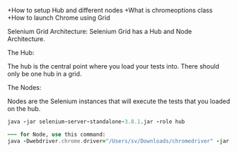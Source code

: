 +How to setup Hub and different nodes
+What is chromeoptions class
+How to launch Chrome using Grid

Selenium Grid Architecture:
Selenium Grid has a Hub and Node Architecture.

The Hub:

The hub is the central point where you load your tests into.
There should only be one hub in a grid.

The Nodes:

Nodes are the Selenium instances that will execute the tests that you loaded on the hub.

~~~ for HUB, use this command:
java -jar selenium-server-standalone-3.8.1.jar -role hub

~~~ for Node, use this command:
java -Dwebdriver.chrome.driver="/Users/sv/Downloads/chromedriver" -jar selenium-server-standalone-3.8.1.jar -role node -hub http://192.168.0.102:4444/grid/register

